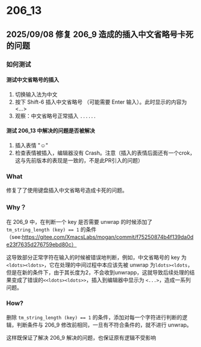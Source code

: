 # 206_13
## 2025/09/08 修复 206_9 造成的插入中文省略号卡死的问题
### 如何测试
#### 测试中文省略号的插入
1. 切换输入法为中文
2. 按下 Shift-6 插入中文省略号 （可能需要 Enter 输入）。此时显示的内容为 <...>
4. 观察：中文省略号正常插入 `......`

#### 测试 206_13 中解决的问题是否被解决
1. 插入表情 "☺️"
2. 检查表情被插入，编辑器没有 Crash。注意（插入的表情后面还有一个crok，这与先前版本的表现是一致的，不是此PR引入的问题）

### What
修复了了使用键盘插入中文省略号造成卡死的问题。

### Why？
在 206_9 中，在判断一个 key 是否需要 unwrap 的时候添加了 `tm_string_length (key) == 1` 的条件（see:https://gitee.com/XmacsLabs/mogan/commit/f75250874b4f139da0de23f7635d276759ebd80c）

这导致部分正常字符在输入的时候被错误地判断，例如，中文省略号的 key 为 `<ldots><ldots>`，它在处理的中间过程中本应该先被 unwrap 为`ldots><ldots`，但是在新的条件下，由于其长度为2，不会收到unwrapp，这就导致后续处理的结果变成了错误的`<<ldots><ldots>>`，插入到编辑器中显示为 `<...>`，造成一系列问题。

### How?
删除 `tm_string_length (key) == 1` 的条件，添加对每一个字符进行判断的逻辑，判断条件与 206_9 修改前相同，一旦有不符合条件的，就不进行 unwrap。

这样既保证了解决 206_9 解决的问题，也保证原有逻辑不受影响
